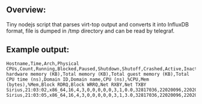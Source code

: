 ## **Overview**:

Tiny nodejs script that parses virt-top output and converts it into InfluxDB format, file is dumped in /tmp directory and can be read by telegraf.

## **Example output**:
```
Hostname,Time,Arch,Physical CPUs,Count,Running,Blocked,Paused,Shutdown,Shutoff,Crashed,Active,Inactive,%CPU,Total hardware memory (KB),Total memory (KB),Total guest memory (KB),Total CPU time (ns),Domain ID,Domain name,CPU (ns),%CPU,Mem (bytes),%Mem,Block RDRQ,Block WRRQ,Net RXBY,Net TXBY
Sirius,21:03:02,x86_64,16,4,3,0,0,0,0,0,3,1,0.0,32817036,22020096,22020096,0,1,Polaris,0.,0.,0,0,,,,,2,Mimosa,0.,0.,0,0,,,,,3,Proxima,0.,0.,0,0,,,,
Sirius,21:03:05,x86_64,16,4,3,0,0,0,0,0,3,1,3.0,32817036,22020096,22020096,1438745971,1,Polaris,96054875.,0.198921324126,3145728,9,0,0,606,889,2,Mimosa,421128343.,0.872120312648,8388608,25,0,0,1140,0,3,Proxima,921562753.,1.90847661914,10485760,31,0,2,1140,0
```
